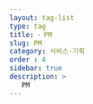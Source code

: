 ```yaml
---
layout: tag-list
type: tag
title: ⁃ PM
slug: PM
category: 서비스-기획
order : 4
sidebar: true
description: >
   PM
---
```

